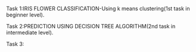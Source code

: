Task 1:IRIS FLOWER CLASSIFICATION-Using k means clustering(1st task in beginner level).

Task 2:PREDICTION USING DECISION TREE ALGORITHM(2nd task in intermediate level).

Task 3:
